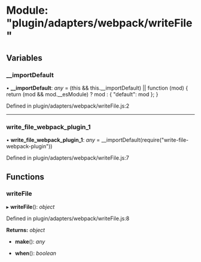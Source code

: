# Module: "plugin/adapters/webpack/writeFile"

## Variables

###  __importDefault

• **__importDefault**: *any* = (this && this.__importDefault) || function (mod) {
    return (mod && mod.__esModule) ? mod : { "default": mod };
}

Defined in plugin/adapters/webpack/writeFile.js:2

___

###  write_file_webpack_plugin_1

• **write_file_webpack_plugin_1**: *any* = __importDefault(require("write-file-webpack-plugin"))

Defined in plugin/adapters/webpack/writeFile.js:7

## Functions

###  writeFile

▸ **writeFile**(): *object*

Defined in plugin/adapters/webpack/writeFile.js:8

**Returns:** *object*

* **make**(): *any*

* **when**(): *boolean*
